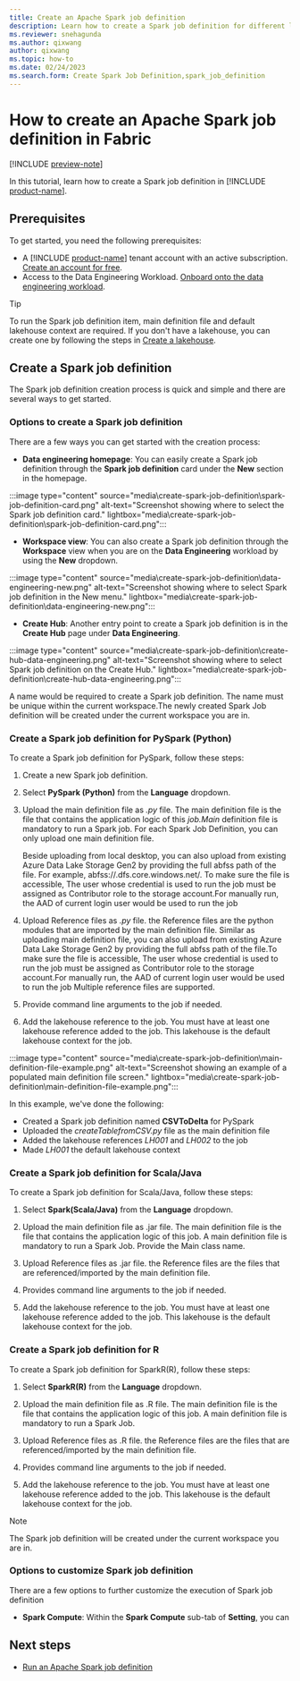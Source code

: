 ```yaml
---
title: Create an Apache Spark job definition
description: Learn how to create a Spark job definition for different languages from the Data Engineering homepage, the Workspace view, or the Create hub.
ms.reviewer: snehagunda
ms.author: qixwang
author: qixwang
ms.topic: how-to
ms.date: 02/24/2023
ms.search.form: Create Spark Job Definition,spark_job_definition
---
```


# How to create an Apache Spark job definition in Fabric

[!INCLUDE [preview-note](../includes/preview-note.md)]

In this tutorial, learn how to create a Spark job definition in [!INCLUDE [product-name](../includes/product-name.md)].

## Prerequisites

To get started, you need the following prerequisites:

- A [!INCLUDE [product-name](../includes/product-name.md)] tenant account with an active subscription. [Create an account for free](../placeholder.md).
- Access to the Data Engineering Workload. [Onboard onto the data engineering workload](../placeholder.md).

> [!TIP]
> To run the Spark job definition item, main definition file and default lakehouse context are required. If you don't have a lakehouse, you can create one by following the steps in [Create a lakehouse](../data-engineering/lakehouse.md#create-a-lakehouse).


## Create a Spark job definition

The Spark job definition creation process is quick and simple and there are several ways to get started.

### Options to create a Spark job definition

There are a few ways you can get started with the creation process:

- **Data engineering homepage**: You can easily create a Spark job definition through the **Spark job definition** card under the **New** section in the homepage.

:::image type="content" source="media\create-spark-job-definition\spark-job-definition-card.png" alt-text="Screenshot showing where to select the Spark job definition card." lightbox="media\create-spark-job-definition\spark-job-definition-card.png":::

- **Workspace view**: You can also create a Spark job definition through the **Workspace** view when you are on the **Data Engineering** workload by using the **New** dropdown.

:::image type="content" source="media\create-spark-job-definition\data-engineering-new.png" alt-text="Screenshot showing where to select Spark job definition in the New menu." lightbox="media\create-spark-job-definition\data-engineering-new.png":::

- **Create Hub**: Another entry point to create a Spark job definition is in the **Create Hub** page under **Data Engineering**.

:::image type="content" source="media\create-spark-job-definition\create-hub-data-engineering.png" alt-text="Screenshot showing where to select Spark job definition on the Create Hub." lightbox="media\create-spark-job-definition\create-hub-data-engineering.png":::

A name would be required to create a Spark job definition. The name must be unique within the current workspace.The newly created Spark Job definition will be created under the current workspace you are in.


### Create a Spark job definition for PySpark (Python)

To create a Spark job definition for PySpark, follow these steps:

1. Create a new Spark job definition.

1. Select **PySpark (Python)** from the **Language** dropdown.

1. Upload the main definition file as *.py* file. The main definition file is the file that contains the application logic of this *job.Main* definition file is mandatory to run a Spark job. For each Spark Job Definition, you can only upload one main definition file.
   
   Beside uploading from local desktop, you can also upload from existing Azure Data Lake Storage Gen2 by providing the full abfss path of the file. For example, abfss://<your storage account name>.dfs.core.windows.net/<your file path>. To make sure the file is accessible, The user whose credential is used to run the job must be assigned as Contributor role to the storage account.For manually run, the AAD of current login user would be used to run the job

2. Upload Reference files as *.py* file. the Reference files are the python modules that are imported by the main definition file. Similar as uploading main definition file, you can also upload from existing Azure Data Lake Storage Gen2 by providing the full abfss path of the file.To make sure the file is accessible, The user whose credential is used to run the job must be assigned as Contributor role to the storage account.For manually run, the AAD of current login user would be used to run the job
   Multiple reference files are supported.

3. Provide command line arguments to the job if needed.

4. Add the lakehouse reference to the job. You must have at least one lakehouse reference added to the job. This lakehouse is the default lakehouse context for the job.

:::image type="content" source="media\create-spark-job-definition\main-definition-file-example.png" alt-text="Screenshot showing an example of a populated main definition file screen." lightbox="media\create-spark-job-definition\main-definition-file-example.png":::

In this example, we've done the following:

- Created a Spark job definition named **CSVToDelta** for PySpark
- Uploaded the *createTablefromCSV.py* file as the main definition file
- Added the lakehouse references *LH001* and *LH002* to the job
- Made *LH001* the default lakehouse context

### Create a Spark job definition for Scala/Java

To create a Spark job definition for Scala/Java, follow these steps:

1. Select **Spark(Scala/Java)** from the **Language** dropdown.

1. Upload the main definition file as .jar file. The main definition file is the file that contains the application logic of this job. A main definition file is mandatory to run a Spark Job. Provide the Main class name.

1. Upload Reference files as .jar file. the Reference files are the files that are referenced/imported by the main definition file.

1. Provides command line arguments to the job if needed.

1. Add the lakehouse reference to the job. You must have at least one lakehouse reference added to the job. This lakehouse is the default lakehouse context for the job.

### Create a Spark job definition for R

To create a Spark job definition for SparkR(R), follow these steps:

1. Select **SparkR(R)** from the **Language** dropdown.

2. Upload the main definition file as .R file. The main definition file is the file that contains the application logic of this job. A main definition file is mandatory to run a Spark Job. 

3. Upload Reference files as .R file. the Reference files are the files that are referenced/imported by the main definition file.

4. Provides command line arguments to the job if needed.

5. Add the lakehouse reference to the job. You must have at least one lakehouse reference added to the job. This lakehouse is the default lakehouse context for the job.

> [!NOTE]
> The Spark job definition will be created under the current workspace you are in.

### Options to customize Spark job definition

There are a few options to further customize the execution of Spark job definition

- **Spark Compute**: Within the **Spark Compute** sub-tab of **Setting**, you can 

## Next steps

- [Run an Apache Spark job definition](run-spark-job-definition.md)
